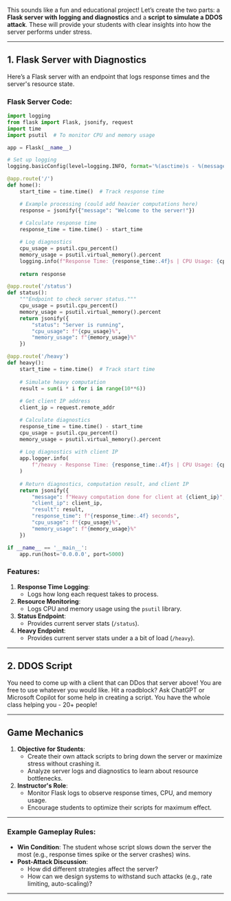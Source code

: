 This sounds like a fun and educational project! Let’s create the two parts: a **Flask server with logging and diagnostics** and a **script to simulate a DDOS attack**. These will provide your students with clear insights into how the server performs under stress.

---

## **1. Flask Server with Diagnostics**
Here’s a Flask server with an endpoint that logs response times and the server's resource state.

### Flask Server Code:
```python
import logging
from flask import Flask, jsonify, request
import time
import psutil  # To monitor CPU and memory usage

app = Flask(__name__)

# Set up logging
logging.basicConfig(level=logging.INFO, format='%(asctime)s - %(message)s')

@app.route('/')
def home():
    start_time = time.time()  # Track response time

    # Example processing (could add heavier computations here)
    response = jsonify({"message": "Welcome to the server!"})
    
    # Calculate response time
    response_time = time.time() - start_time

    # Log diagnostics
    cpu_usage = psutil.cpu_percent()
    memory_usage = psutil.virtual_memory().percent
    logging.info(f"Response Time: {response_time:.4f}s | CPU Usage: {cpu_usage}% | Memory Usage: {memory_usage}%")
    
    return response

@app.route('/status')
def status():
    """Endpoint to check server status."""
    cpu_usage = psutil.cpu_percent()
    memory_usage = psutil.virtual_memory().percent
    return jsonify({
        "status": "Server is running",
        "cpu_usage": f"{cpu_usage}%",
        "memory_usage": f"{memory_usage}%"
    })

@app.route('/heavy')
def heavy():
    start_time = time.time()  # Track start time
    
    # Simulate heavy computation
    result = sum(i * i for i in range(10**6))
    
    # Get client IP address
    client_ip = request.remote_addr

    # Calculate diagnostics
    response_time = time.time() - start_time
    cpu_usage = psutil.cpu_percent()
    memory_usage = psutil.virtual_memory().percent
    
    # Log diagnostics with client IP
    app.logger.info(
        f"/heavy - Response Time: {response_time:.4f}s | CPU Usage: {cpu_usage}% | Memory Usage: {memory_usage}% | Client IP: {client_ip}"
    )
    
    # Return diagnostics, computation result, and client IP
    return jsonify({
        "message": f"Heavy computation done for client at {client_ip}",
        "client_ip": client_ip,
        "result": result,
        "response_time": f"{response_time:.4f} seconds",
        "cpu_usage": f"{cpu_usage}%",
        "memory_usage": f"{memory_usage}%"
    })

if __name__ == '__main__':
    app.run(host='0.0.0.0', port=5000)
```

### Features:
1. **Response Time Logging**:
   - Logs how long each request takes to process.
2. **Resource Monitoring**:
   - Logs CPU and memory usage using the `psutil` library.
3. **Status Endpoint**:
   - Provides current server stats (`/status`).
3. **Heavy Endpoint**:
   - Provides current server stats under a a bit of load (`/heavy`).

---

## **2. DDOS Script**
You need to come up with a client that can DDos that server above!  You are free to use whatever you would like.  Hit a roadblock?  Ask ChatGPT or 
Microsoft Copilot for some help in creating a script.  You have the whole class helping you - 20+ people!

---

## **Game Mechanics**
1. **Objective for Students**:
   - Create their own attack scripts to bring down the server or maximize stress without crashing it.
   - Analyze server logs and diagnostics to learn about resource bottlenecks.
2. **Instructor's Role**:
   - Monitor Flask logs to observe response times, CPU, and memory usage.
   - Encourage students to optimize their scripts for maximum effect.

---

### **Example Gameplay Rules**:
- **Win Condition**: The student whose script slows down the server the most (e.g., response times spike or the server crashes) wins.
- **Post-Attack Discussion**:
  - How did different strategies affect the server?
  - How can we design systems to withstand such attacks (e.g., rate limiting, auto-scaling)?

---
